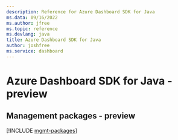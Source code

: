 ```yaml
---
description: Reference for Azure Dashboard SDK for Java
ms.data: 09/16/2022
ms.author: jfree
ms.topic: reference
ms.devlang: java
title: Azure Dashboard SDK for Java
author: joshfree
ms.service: dashboard
---
```

# Azure Dashboard SDK for Java - preview

## Management packages - preview
[!INCLUDE [mgmt-packages](dashboard-mgmt-index.md)]